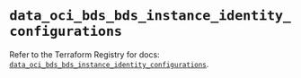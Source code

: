 # `data_oci_bds_bds_instance_identity_configurations`

Refer to the Terraform Registry for docs: [`data_oci_bds_bds_instance_identity_configurations`](https://registry.terraform.io/providers/oracle/oci/6.37.0/docs/data-sources/bds_bds_instance_identity_configurations).
